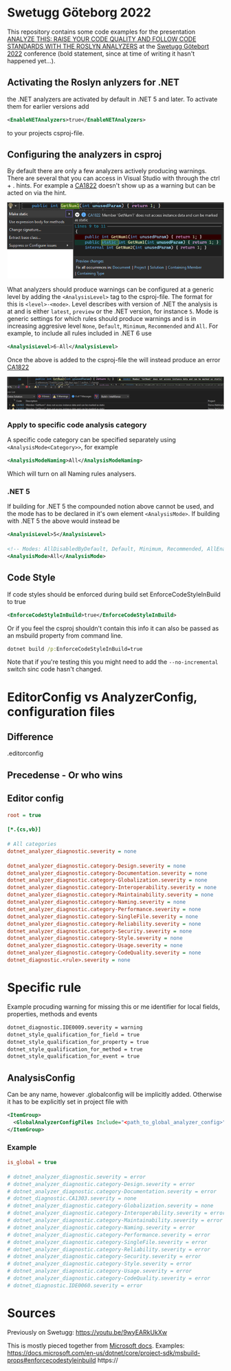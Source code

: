 # Swetugg Göteborg 2022

This repository contains some code examples for the presentation [ANALYZE THIS: RAISE YOUR CODE QUALITY AND FOLLOW CODE STANDARDS WITH THE ROSLYN ANALYZERS](https://www.swetugg.se/gbg-2022/speakers/fredrik-ljung#analyze-this-raise-your-code-quality-and-follow-code-standards-with-the-roslyn-analyzers) at the [Swetugg Götebort 2022](https://www.swetugg.se/gbg-2022) conference (bold statement, since at time of writing it hasn't happened yet...).


## Activating the Roslyn anlyzers for .NET

the .NET analyzers are activated by default in .NET 5 and later.  To activate them for earlier versions add
```xml
<EnableNETAnalyzers>true</EnableNETAnalyzers>
```
to your projects csproj-file.


## Configuring the analyzers in csproj

By default there are only a few analyzers actively producing warnings. There are several that you can access in Visual Studio with through the ctrl + . hints. For example a [CA1822](https://docs.microsoft.com/en-us/dotnet/fundamentals/code-analysis/quality-rules/ca1822) doesn't show up as a warning but can be acted on via the hint.

![Hint when rule isn't producing a warning](images/ca1822-hint-when-no-warning.png)

What analyzers should produce warnings can be configured at a generic level by adding the ```<AnalysisLevel>``` tag to the csproj-file. The format for this is ```<level>-<mode>```. Level describes with version of .NET the analysis is at and is either ```latest```, ```preview``` or the .NET version, for instance ```5```. Mode is generic settings for which rules should produce warnings and is in increasing aggresive level ```None```, ```Default```, ```Minimum```, ```Recommended``` and ```All```. For example, to include all rules included in .NET 6 use
```xml
<AnalysisLevel>6-All</AnalysisLevel>
```

Once the above is added to the csproj-file the will instead produce an error [CA1822](https://docs.microsoft.com/en-us/dotnet/fundamentals/code-analysis/quality-rules/ca1822)

![CA1822 producing error when Analysis level is high enough](images/ca1822-when-warning-enabled.png)

### Apply to specific code analysis category

A specific code category can be specified separately using `<AnalysisMode<Category>>`, for example
```xml
<AnalysisModeNaming>All</AnalysisModeNaming>
```
Which will turn on all Naming rules analysers.

### .NET 5

If building for .NET 5 the compounded notion above cannot be used, and the mode has to be declared in it's own element ```<AnalysisMode>```. If building with .NET 5 the above would instead be
```xml
<AnalysisLevel>5</AnalysisLevel>

<!-- Modes: AllDisabledByDefault, Default, Minimum, Recommended, AllEnabledByDefault -->
<AnalysisMode>All</AnalysisMode>
```

## Code Style

If code styles should be enforced during build set EnforceCodeStyleInBuild to true

```xml
<EnforceCodeStyleInBuild>true</EnforceCodeStyleInBuild>
```

Or if you feel the csproj shouldn't contain this info it can also be passed as an
msbuild property from command line.


```cmd
dotnet build /p:EnforceCodeStyleInBuild=true
```

Note that if you're testing this you might need to add the `--no-incremental` switch
sinc code hasn't changed.


# EditorConfig vs AnalyzerConfig, configuration files

## Difference

.editorconfig 

## Precedense - Or who wins


## Editor config

```ini
root = true

[*.{cs,vb}]

# All categories
dotnet_analyzer_diagnostic.severity = none

dotnet_analyzer_diagnostic.category-Design.severity = none
dotnet_analyzer_diagnostic.category-Documentation.severity = none
dotnet_analyzer_diagnostic.category-Globalization.severity = none
dotnet_analyzer_diagnostic.category-Interoperability.severity = none
dotnet_analyzer_diagnostic.category-Maintainability.severity = none
dotnet_analyzer_diagnostic.category-Naming.severity = none
dotnet_analyzer_diagnostic.category-Performance.severity = none
dotnet_analyzer_diagnostic.category-SingleFile.severity = none
dotnet_analyzer_diagnostic.category-Reliability.severity = none
dotnet_analyzer_diagnostic.category-Security.severity = none
dotnet_analyzer_diagnostic.category-Style.severity = none
dotnet_analyzer_diagnostic.category-Usage.severity = none
dotnet_analyzer_diagnostic.category-CodeQuality.severity = none
dotnet_diagnostic.<rule>.severity = none
```


# Specific rule

Example procuding warning for missing this or me identifier for local fields, properties, methods and events

```xml
dotnet_diagnostic.IDE0009.severity = warning
dotnet_style_qualification_for_field = true
dotnet_style_qualification_for_property = true
dotnet_style_qualification_for_method = true
dotnet_style_qualification_for_event = true
```

## AnalysisConfig 

Can be any name, however .globalconfig will be implicitly added. Otherwise it has
to be explicitly set in project file with

```xml
<ItemGroup>
  <GlobalAnalyzerConfigFiles Include="<path_to_global_analyzer_config>" />
</ItemGroup>
```


### Example 


```ini
is_global = true

# dotnet_analyzer_diagnostic.severity = error
# dotnet_analyzer_diagnostic.category-Design.severity = error
# dotnet_analyzer_diagnostic.category-Documentation.severity = error
# dotnet_diagnostic.CA1303.severity = none
# dotnet_analyzer_diagnostic.category-Globalization.severity = none
# dotnet_analyzer_diagnostic.category-Interoperability.severity = error
# dotnet_analyzer_diagnostic.category-Maintainability.severity = error
# dotnet_analyzer_diagnostic.category-Naming.severity = error
# dotnet_analyzer_diagnostic.category-Performance.severity = error
# dotnet_analyzer_diagnostic.category-SingleFile.severity = error
# dotnet_analyzer_diagnostic.category-Reliability.severity = error
# dotnet_analyzer_diagnostic.category-Security.severity = error
# dotnet_analyzer_diagnostic.category-Style.severity = error
# dotnet_analyzer_diagnostic.category-Usage.severity = error
# dotnet_analyzer_diagnostic.category-CodeQuality.severity = error
# dotnet_diagnostic.IDE0060.severity = error
```

# Sources


Previously on Swetugg: https://youtu.be/9wyEARkUkXw

This is mostly pieced together from [Microsoft docs](https://docs.microsoft.com).
Examples:
https://docs.microsoft.com/en-us/dotnet/core/project-sdk/msbuild-props#enforcecodestyleinbuild
https://
